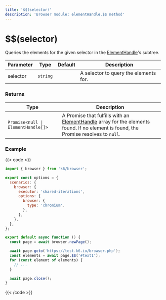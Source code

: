 ```yaml
---
title: '$$(selector)'
description: 'Browser module: elementHandle.$$ method'
---
```


# $$(selector)

Queries the elements for the given selector in the [ElementHandle](https://grafana.com/docs/k6/<K6_VERSION>/javascript-api/k6-experimental/browser/elementhandle)'s subtree.

<TableWithNestedRows>

| Parameter | Type     | Default | Description                           |
| --------- | -------- | ------- | ------------------------------------- |
| selector  | `string` |         | A selector to query the elements for. |

</TableWithNestedRows>

### Returns

| Type                               | Description                                                                                                                                                                                                                          |
| ---------------------------------- | ------------------------------------------------------------------------------------------------------------------------------------------------------------------------------------------------------------------------------------ |
| `Promise<null \| ElementHandle[]>` | A Promise that fulfills with an [ElementHandle](https://grafana.com/docs/k6/<K6_VERSION>/javascript-api/k6-experimental/browser/elementhandle) array for the elements found. If no element is found, the Promise resolves to `null`. |

### Example

{{< code >}}

```javascript
import { browser } from 'k6/browser';

export const options = {
  scenarios: {
    browser: {
      executor: 'shared-iterations',
      options: {
        browser: {
          type: 'chromium',
        },
      },
    },
  },
};

export default async function () {
  const page = await browser.newPage();

  await page.goto('https://test.k6.io/browser.php');
  const elements = await page.$$('#text1');
  for (const element of elements) {
    // ...
  }

  await page.close();
}
```

{{< /code >}}